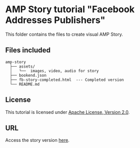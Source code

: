 # AMP Story tutorial "Facebook Addresses Publishers"

This folder contains the files to create visual AMP Story.

## Files included

```text
amp-story
  ├── assets/
  │   └──  images, video, audio for story
  ├── bookend.json   
  ├── fb-story-completed.html  --- Completed version
  └── README.md
```

## License

This tutorial is licensed under [Apache License, Version 2.0](https://github.com/ampproject/docs/blob/master/LICENSE).

## URL

Access the story version [here](https://cdn.rawgit.com/ravielakshmanan/amp-story/79f58a58/fb-story-completed.html).
